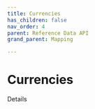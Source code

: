 ```yaml
---
title: Currencies
has_children: false
nav_order: 4
parent: Reference Data API
grand_parent: Mapping

---
```


# Currencies

Details 
